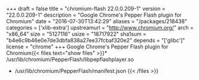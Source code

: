 +++
draft = false
title = "chromium-flash 22.0.0.209-1"
version = "22.0.0.209-1"
description = "Google Chrome's Pepper Flash plugin for Chromium"
date = "2016-07-30T13:42:29"
aliases = "/packages/218438"
categories = ['xlib-extra']
upstreamurl = "http://www.chromium.org/"
arch = "x86_64"
size = "5127116"
usize = "18717922"
sha1sum = "b4e6c9b46e0e7de3dbfa838a27ee37fcbaf320e2"
depends = "['glibc']"
license = "chrome"
+++
Google Chrome's Pepper Flash plugin for Chromium{{< files text="show files" >}}* /usr/lib/chromium/PepperFlash/libpepflashplayer.so
* /usr/lib/chromium/PepperFlash/manifest.json
{{< /files >}}